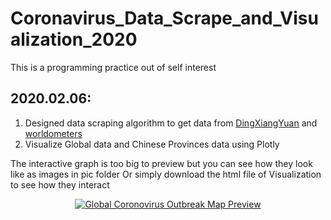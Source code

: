 # Coronavirus_Data_Scrape_and_Visualization_2020
This is a programming practice out of self interest

## 2020.02.06:
1. Designed data scraping algorithm to get data from [DingXiangYuan](http://ncov.dxy.cn/) and [worldometers](https://www.worldometers.info/coronavirus/)
2. Visualize Global data and Chinese Provinces data using Plotly

The interactive graph is too big to preview but you can see how they look like as images in pic folder
Or simply download the html file of Visualization to see how they interact

<div>
    <a href="https://plot.ly/~dale.zys/26" target="_blank" title="Global Coronovirus Outbreak Map Preview" style="display: block; text-align: center;"><img src="https://plot.ly/~dale.zys/26.png" alt="Global Coronovirus Outbreak Map Preview"  onerror="this.onerror=null;this.src='https://plot.ly/404.png';" /></a>
</div>
